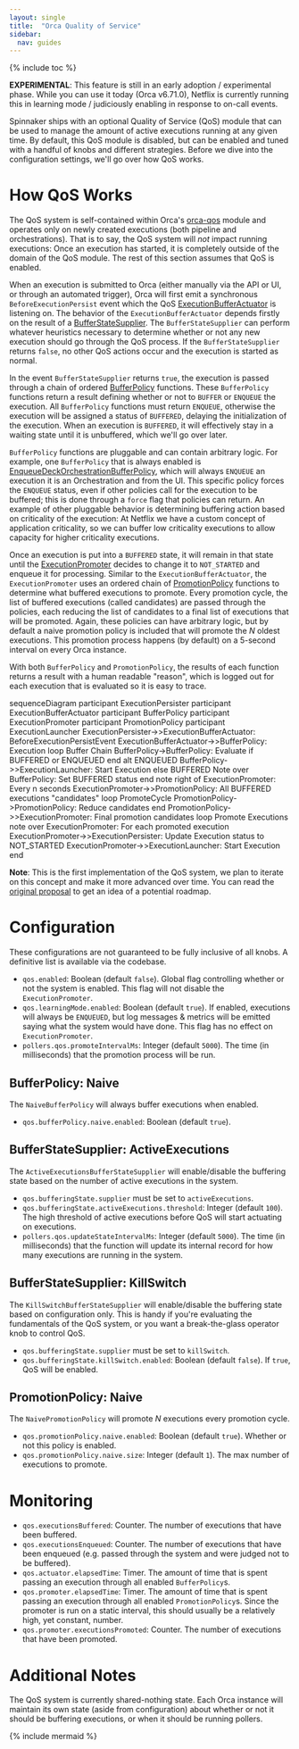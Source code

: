 ```yaml
---
layout: single
title:  "Orca Quality of Service"
sidebar:
  nav: guides
---
```


{% include toc %}

**EXPERIMENTAL**: This feature is still in an early adoption / experimental phase. 
While you can use it today (Orca v6.71.0), Netflix is currently running this in learning mode / judiciously enabling in response to on-call events.

Spinnaker ships with an optional Quality of Service (QoS) module that can be used to manage the amount of active executions running at any given time.
By default, this QoS module is disabled, but can be enabled and tuned with a handful of knobs and different strategies.
Before we dive into the configuration settings, we'll go over how QoS works.

# How QoS Works

The QoS system is self-contained within Orca's [orca-qos][module] module and operates only on newly created executions (both pipeline and orchestrations).
That is to say, the QoS system will _not_ impact running executions: Once an execution has started, it is completely outside of the domain of the QoS module.
The rest of this section assumes that QoS is enabled.

When an execution is submitted to Orca (either manually via the API or UI, or through an automated trigger), Orca will first emit a synchronous `BeforeExecutionPersist` event which the QoS [ExecutionBufferActuator][actuator] is listening on.
The behavior of the `ExecutionBufferActuator` depends firstly on the result of a
[BufferStateSupplier][buffer-state-supplier]. 
The `BufferStateSupplier` can perform whatever heuristics necessary to determine whether or not any new execution should go through the QoS process. 
If the `BufferStateSupplier` returns `false`, no other QoS actions occur and the execution is started as normal.

In the event `BufferStateSupplier` returns `true`, the execution is passed through a chain of ordered [BufferPolicy][buffer-policy] functions.
These `BufferPolicy` functions return a result defining whether or not to `BUFFER` or `ENQUEUE` the execution. 
All `BufferPolicy` functions must return `ENQUEUE`, otherwise the execution will be assigned a status of `BUFFERED`, delaying the initialization of the execution.
When an execution is `BUFFERED`, it will effectively stay in a waiting state until it is unbuffered, which we'll go over later.

`BufferPolicy` functions are pluggable and can contain arbitrary logic. 
For example, one `BufferPolicy` that is always enabled is [EnqueueDeckOrchestrationBufferPolicy][deck-buffer-policy], which will always `ENQUEUE` an execution it is an Orchestration and from the UI. 
This specific policy forces the `ENQUEUE` status, even if other policies call for the execution to be buffered; this is done through a `force` flag that policies can return.
An example of other pluggable behavior is determining buffering action based on criticality of the execution: At Netflix we have a custom concept of application criticality, so we can buffer low criticality executions to allow capacity for higher criticality executions.

Once an execution is put into a `BUFFERED` state, it will remain in that state until the [ExecutionPromoter][promoter] decides to change it to `NOT_STARTED` and enqueue it for processing.
Similar to the `ExecutionBufferActuator`, the `ExecutionPromoter` uses an ordered chain of [PromotionPolicy][promotion-policy] functions to determine what buffered executions to promote.
Every promotion cycle, the list of buffered executions (called candidates) are passed through the policies, each reducing the list of candidates to a final list of executions that will be promoted.
Again, these policies can have arbitrary logic, but by default a naive promotion policy is included that will promote the _N_ oldest executions.
This promotion process happens (by default) on a 5-second interval on every Orca instance.

With both `BufferPolicy` and `PromotionPolicy`, the results of each function returns a result with a human readable "reason", which is logged out for each execution that is evaluated so it is easy to trace.

<div class="mermaid">
    sequenceDiagram
    participant ExecutionPersister
    participant ExecutionBufferActuator
    participant BufferPolicy
    participant ExecutionPromoter
    participant PromotionPolicy
    participant ExecutionLauncher
    ExecutionPersister->>ExecutionBufferActuator: BeforeExecutionPersistEvent
    ExecutionBufferActuator->>BufferPolicy: Execution
    loop Buffer Chain
        BufferPolicy->BufferPolicy: Evaluate if BUFFERED or ENQUEUED
    end
    alt ENQUEUED
        BufferPolicy->>ExecutionLauncher: Start Execution
    else BUFFERED
        Note over BufferPolicy: Set BUFFERED status
    end
    note right of ExecutionPromoter: Every n seconds
    ExecutionPromoter->>PromotionPolicy: All BUFFERED executions "candidates"
    loop PromoteCycle
        PromotionPolicy->PromotionPolicy: Reduce candidates
    end
    PromotionPolicy->>ExecutionPromoter: Final promotion candidates
    loop Promote Executions
        note over ExecutionPromoter: For each promoted execution
        ExecutionPromoter->>ExecutionPersister: Update Execution status to NOT_STARTED
        ExecutionPromoter->>ExecutionLauncher: Start Execution
    end
</div>

**Note**: This is the first implementation of the QoS system, we plan to iterate on this concept and make it more advanced over time.
You can read the [original proposal][proposal] to get an idea of a potential roadmap.

# Configuration

These configurations are not guaranteed to be fully inclusive of all knobs.
A definitive list is available via the codebase.

* `qos.enabled`: Boolean (default `false`). Global flag controlling whether or not the system is enabled. This flag will not disable the `ExecutionPromoter`.
* `qos.learningMode.enabled`: Boolean (default `true`). If enabled, executions will always be `ENQUEUED`, but log messages & metrics will be emitted saying what the system would have done. This flag has no effect on `ExecutionPromoter`.
* `pollers.qos.promoteIntervalMs`: Integer (default `5000`). The time (in milliseconds) that the promotion process will be run.

## BufferPolicy: Naive

The `NaiveBufferPolicy` will always buffer executions when enabled.

* `qos.bufferPolicy.naive.enabled`: Boolean (default `true`).

## BufferStateSupplier: ActiveExecutions

The `ActiveExecutionsBufferStateSupplier` will enable/disable the buffering state based on the number of active executions in the system.

* `qos.bufferingState.supplier` must be set to `activeExecutions`.
* `qos.bufferingState.activeExecutions.threshold`: Integer (default `100`). The high threshold of active executions before QoS will start actuating on executions.
* `pollers.qos.updateStateIntervalMs`: Integer (default `5000`). The time (in milliseconds) that the function will update its internal record for how many executions are running in the system.

## BufferStateSupplier: KillSwitch

The `KillSwitchBufferStateSupplier` will enable/disable the buffering state based on configuration only.
This is handy if you're evaluating the fundamentals of the QoS system, or you want a break-the-glass operator knob to control QoS.

* `qos.bufferingState.supplier` must be set to `killSwitch`.
* `qos.bufferingState.killSwitch.enabled`: Boolean (default `false`). If `true`, QoS will be enabled.

## PromotionPolicy: Naive

The `NaivePromotionPolicy` will promote _N_ executions every promotion cycle.

* `qos.promotionPolicy.naive.enabled`: Boolean (default `true`). Whether or not this policy is enabled.
* `qos.promotionPolicy.naive.size`: Integer (default `1`). The max number of executions to promote.

# Monitoring

* `qos.executionsBuffered`: Counter. The number of executions that have been buffered.
* `qos.executionsEnqueued`: Counter. The number of executions that have been enqueued (e.g. passed through the system and were judged not to be buffered).
* `qos.actuator.elapsedTime`: Timer. The amount of time that is spent passing an execution through all enabled `BufferPolicy`s.
* `qos.promoter.elapsedTime`: Timer. The amount of time that is spent passing an execution through all enabled `PromotionPolicy`s. Since the promoter is run on a static interval, this should usually be a relatively high, yet constant, number.
* `qos.promoter.executionsPromoted`: Counter. The number of executions that have been promoted.

# Additional Notes

The QoS system is currently shared-nothing state. Each Orca instance will maintain its own state (aside from configuration) about whether or not it should be buffering executions, or when it should be running pollers.

{% include mermaid %}

[module]: https://github.com/spinnaker/orca/tree/master/orca-qos
[actuator]: https://github.com/spinnaker/orca/blob/master/orca-qos/src/main/kotlin/com/netflix/spinnaker/orca/qos/ExecutionBufferActuator.kt
[buffer-state-supplier]: https://github.com/spinnaker/orca/blob/master/orca-qos/src/main/kotlin/com/netflix/spinnaker/orca/qos/BufferStateSupplier.kt
[buffer-policy]: https://github.com/spinnaker/orca/blob/master/orca-qos/src/main/kotlin/com/netflix/spinnaker/orca/qos/BufferPolicy.kt
[deck-buffer-policy]: https://github.com/spinnaker/orca/blob/master/orca-qos/src/main/kotlin/com/netflix/spinnaker/orca/qos/bufferpolicy/EnqueueDeckOrchestrationsBufferPolicy.kt
[promoter]: https://github.com/spinnaker/orca/blob/master/orca-qos/src/main/kotlin/com/netflix/spinnaker/orca/qos/ExecutionPromoter.kt
[promotion-policy]: https://github.com/spinnaker/orca/blob/master/orca-qos/src/main/kotlin/com/netflix/spinnaker/orca/qos/PromotionPolicy.kt
[proposal]: https://docs.google.com/document/d/1Kq9PjfhUu2o8Awt0YQyXf7L14X_PUsS81oaW6tjlgVY/edit#
